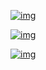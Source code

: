 [![img](https://camo.githubusercontent.com/c3c0ccac5642a712c6669ee2ab9884fea14a91dc/68747470733a2f2f696d61676573323031382e636e626c6f67732e636f6d2f626c6f672f313233393832312f3230313830332f313233393832312d32303138303331333134353732383533392d313732313333393134312e706e67)](https://camo.githubusercontent.com/c3c0ccac5642a712c6669ee2ab9884fea14a91dc/68747470733a2f2f696d61676573323031382e636e626c6f67732e636f6d2f626c6f672f313233393832312f3230313830332f313233393832312d32303138303331333134353732383533392d313732313333393134312e706e67)

[![img](https://camo.githubusercontent.com/13e60408a239d1f82a83b70b34b8ca7f77266f9b/68747470733a2f2f696d61676573323031382e636e626c6f67732e636f6d2f626c6f672f313233393832312f3230313830332f313233393832312d32303138303333303130323934393233302d313036373330323639342e706e67)](https://camo.githubusercontent.com/13e60408a239d1f82a83b70b34b8ca7f77266f9b/68747470733a2f2f696d61676573323031382e636e626c6f67732e636f6d2f626c6f672f313233393832312f3230313830332f313233393832312d32303138303333303130323934393233302d313036373330323639342e706e67)

[![img](https://camo.githubusercontent.com/7352e4465691210be3d327298a426106102281a1/68747470733a2f2f696d61676573323031382e636e626c6f67732e636f6d2f626c6f672f313233393832312f3230313830332f313233393832312d32303138303331333134353733363834332d3134373632383634322e706e67)](https://camo.githubusercontent.com/7352e4465691210be3d327298a426106102281a1/68747470733a2f2f696d61676573323031382e636e626c6f67732e636f6d2f626c6f672f313233393832312f3230313830332f313233393832312d32303138303331333134353733363834332d3134373632383634322e706e67)

